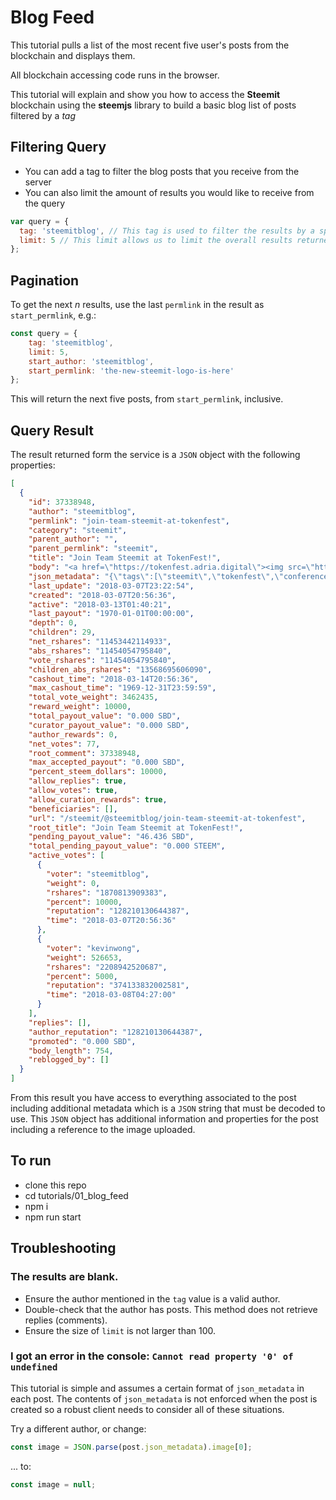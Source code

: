 # Blog Feed

This tutorial pulls a list of the most recent five user's posts from the blockchain and displays them.

All blockchain accessing code runs in the browser.

This tutorial will explain and show you how to access the **Steemit** blockchain using the **steemjs** library to build a basic blog list of posts filtered by a *tag*

## Filtering Query

* You can add a tag to filter the blog posts that you receive from the server
* You can also limit the amount of results you would like to receive from the query

``` javascript
var query = {
  tag: 'steemitblog', // This tag is used to filter the results by a specific post tag
  limit: 5 // This limit allows us to limit the overall results returned to 5
};
```

## Pagination

To get the next *n* results, use the last `permlink` in the result as `start_permlink`, e.g.:

```javascript
const query = {
    tag: 'steemitblog',
    limit: 5,
    start_author: 'steemitblog',
    start_permlink: 'the-new-steemit-logo-is-here'
};
```

This will return the next five posts, from `start_permlink`, inclusive.

## Query Result

The result returned form the service is a `JSON` object with the following properties:

``` json
[
  {
    "id": 37338948,
    "author": "steemitblog",
    "permlink": "join-team-steemit-at-tokenfest",
    "category": "steemit",
    "parent_author": "",
    "parent_permlink": "steemit",
    "title": "Join Team Steemit at TokenFest!",
    "body": "<a href=\"https://tokenfest.adria.digital\"><img src=\"https://i.imgur.com/fOScDIW.png\"/></a>\n\nHello Steemians! If you’d like to meet Team Steemit live-in-person, or are just interested in attending what promises to be a great blockchain conference, join us at <a href=\"https://tokenfest.adria.digital/\">TokenFest</a> in San Francisco from March 15th to 16th. \n\nSteemit CEO, Ned Scott, will be participating in a fireside chat alongside Steemit’s CTO, Harry Schmidt, as well as the creator of Utopian.io, Diego Pucci. Steemit will also be hosting the opening party on Thursday night and we’d certainly love to meet as many of you as possible IRL, so head on over to https://tokenfest.adria.digital/ and get your tickets while you can. \n\n*Team Steemit*",
    "json_metadata": "{\"tags\":[\"steemit\",\"tokenfest\",\"conference\"],\"image\":[\"https://i.imgur.com/fOScDIW.png\"],\"links\":[\"https://tokenfest.adria.digital\",\"https://tokenfest.adria.digital/\"],\"app\":\"steemit/0.1\",\"format\":\"markdown\"}",
    "last_update": "2018-03-07T23:22:54",
    "created": "2018-03-07T20:56:36",
    "active": "2018-03-13T01:40:21",
    "last_payout": "1970-01-01T00:00:00",
    "depth": 0,
    "children": 29,
    "net_rshares": "11453442114933",
    "abs_rshares": "11454054795840",
    "vote_rshares": "11454054795840",
    "children_abs_rshares": "13568695606090",
    "cashout_time": "2018-03-14T20:56:36",
    "max_cashout_time": "1969-12-31T23:59:59",
    "total_vote_weight": 3462435,
    "reward_weight": 10000,
    "total_payout_value": "0.000 SBD",
    "curator_payout_value": "0.000 SBD",
    "author_rewards": 0,
    "net_votes": 77,
    "root_comment": 37338948,
    "max_accepted_payout": "0.000 SBD",
    "percent_steem_dollars": 10000,
    "allow_replies": true,
    "allow_votes": true,
    "allow_curation_rewards": true,
    "beneficiaries": [],
    "url": "/steemit/@steemitblog/join-team-steemit-at-tokenfest",
    "root_title": "Join Team Steemit at TokenFest!",
    "pending_payout_value": "46.436 SBD",
    "total_pending_payout_value": "0.000 STEEM",
    "active_votes": [
      {
        "voter": "steemitblog",
        "weight": 0,
        "rshares": "1870813909383",
        "percent": 10000,
        "reputation": "128210130644387",
        "time": "2018-03-07T20:56:36"
      },
      {
        "voter": "kevinwong",
        "weight": 526653,
        "rshares": "2208942520687",
        "percent": 5000,
        "reputation": "374133832002581",
        "time": "2018-03-08T04:27:00"
      }
    ],
    "replies": [],
    "author_reputation": "128210130644387",
    "promoted": "0.000 SBD",
    "body_length": 754,
    "reblogged_by": []
  }
]
```

From this result you have access to everything associated to the post including additional metadata which is a `JSON` string that must be decoded to use. This `JSON` object has additional information and properties for the post including a reference to the image uploaded.

## To run

* clone this repo
* cd tutorials/01_blog_feed
* npm i
* npm run start

## Troubleshooting

### The results are blank.

* Ensure the author mentioned in the `tag` value is a valid author.
* Double-check that the author has posts.  This method does not retrieve replies (comments).
* Ensure the size of `limit` is not larger than 100.

### I got an error in the console: `Cannot read property '0' of undefined`

This tutorial is simple and assumes a certain format of `json_metadata` in each post.  The contents of `json_metadata` is not enforced when the post is created so a robust client needs to consider all of these situations.

Try a different author, or change:

```javascript
const image = JSON.parse(post.json_metadata).image[0];
```

... to:

```javascript
const image = null;
```
